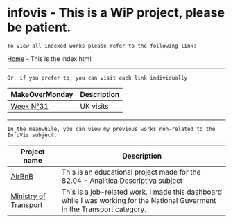 # infovis - This is a WiP project, please be patient.

	To view all indexed works please refer to the following link:

[Home](https://anasillo.github.io/infovis/index.html) - This is the index.html

--------------------

	Or, if you prefer to, you can visit each link individually
| MakeOverMonday | Description |
| -------------------- | -------------------- |
| [Week N°31](https://anasillo.github.io/infovis/jobs/mom/w31.html) | UK visits | 

--------------------

	In the meanwhile, you can view my previous works non-related to the InfoVis subject.
| Project name | Description |
| -------------------- | -------------------- |
|[AirBnB](https://anasillo.github.io/infovis/jobs/previouswork/airbnb.html) | This is an educational project made for the 82.04 - Analítica Descriptiva subject |
|[Ministry of Transport](https://anasillo.github.io/infovis/jobs/previouswork/transport.html) | This is a job-related work. I made this dashboard while I was working for the National Guverment in the Transport category. |
 
